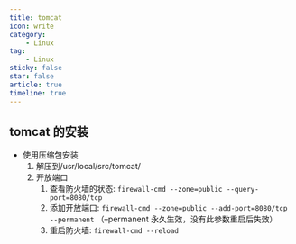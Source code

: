 ```yaml
---
title: tomcat
icon: write
category:
    - Linux
tag:
    - Linux
sticky: false
star: false
article: true
timeline: true
---
```


## tomcat 的安装

- 使用压缩包安装
    1. 解压到/usr/local/src/tomcat/
    2. 开放端口
        1. 查看防火墙的状态: `firewall-cmd --zone=public --query-port=8080/tcp`
        2. 添加开放端口: `firewall-cmd --zone=public --add-port=8080/tcp --permanent` （–permanent 永久生效，没有此参数重启后失效）
        3. 重启防火墙: `firewall-cmd --reload`
